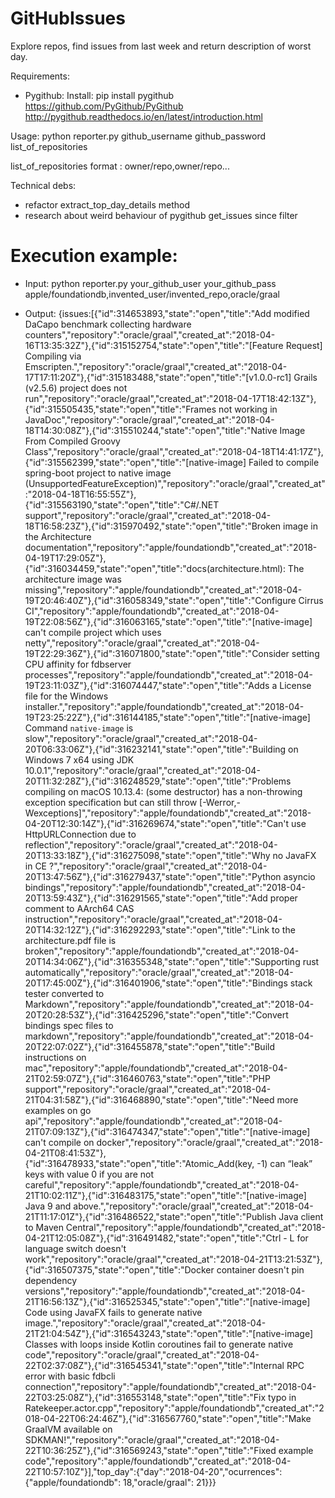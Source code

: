 # GitHubIssues
Explore repos, find issues from last week and return description of worst day.

Requirements:

- Pygithub: 
Install:
pip install pygithub
https://github.com/PyGithub/PyGithub
http://pygithub.readthedocs.io/en/latest/introduction.html

Usage: python reporter.py github_username github_password list_of_repositories

list_of_repositories format : owner/repo,owner/repo...


Technical debs:

- refactor extract_top_day_details method
- research about weird behaviour of pygithub get_issues since filter


# Execution example:

- Input:
python reporter.py your_github_user your_github_pass apple/foundationdb,invented_user/invented_repo,oracle/graal

- Output:
{issues:[{"id":314653893,"state":"open","title":"Add modified DaCapo benchmark collecting hardware counters","repository":"oracle/graal","created_at":"2018-04-16T13:35:32Z"},{"id":315152754,"state":"open","title":"[Feature Request] Compiling via Emscripten.","repository":"oracle/graal","created_at":"2018-04-17T17:11:20Z"},{"id":315183488,"state":"open","title":"[v1.0.0-rc1] Grails (v2.5.6) project does not run","repository":"oracle/graal","created_at":"2018-04-17T18:42:13Z"},{"id":315505435,"state":"open","title":"Frames not working in JavaDoc","repository":"oracle/graal","created_at":"2018-04-18T14:30:08Z"},{"id":315510244,"state":"open","title":"Native Image From Compiled Groovy Class","repository":"oracle/graal","created_at":"2018-04-18T14:41:17Z"},{"id":315562399,"state":"open","title":"[native-image] Failed to compile spring-boot project to native image (UnsupportedFeatureException)","repository":"oracle/graal","created_at":"2018-04-18T16:55:55Z"},{"id":315563190,"state":"open","title":"C#/.NET support","repository":"oracle/graal","created_at":"2018-04-18T16:58:23Z"},{"id":315970492,"state":"open","title":"Broken image in the Architecture documentation","repository":"apple/foundationdb","created_at":"2018-04-19T17:29:05Z"},{"id":316034459,"state":"open","title":"docs(architecture.html): The architecture image was missing","repository":"apple/foundationdb","created_at":"2018-04-19T20:46:40Z"},{"id":316058349,"state":"open","title":"Configure Cirrus CI","repository":"apple/foundationdb","created_at":"2018-04-19T22:08:56Z"},{"id":316063165,"state":"open","title":"[native-image] can't compile project which uses netty","repository":"oracle/graal","created_at":"2018-04-19T22:29:36Z"},{"id":316071800,"state":"open","title":"Consider setting CPU affinity for fdbserver processes","repository":"apple/foundationdb","created_at":"2018-04-19T23:11:03Z"},{"id":316074447,"state":"open","title":"Adds a License file for the Windows installer.","repository":"apple/foundationdb","created_at":"2018-04-19T23:25:22Z"},{"id":316144185,"state":"open","title":"[native-image] Command `native-image` is slow","repository":"oracle/graal","created_at":"2018-04-20T06:33:06Z"},{"id":316232141,"state":"open","title":"Building on Windows 7 x64 using JDK 10.0.1","repository":"oracle/graal","created_at":"2018-04-20T11:32:28Z"},{"id":316248529,"state":"open","title":"Problems compiling on macOS 10.13.4: (some destructor) has a non-throwing exception specification but can still throw [-Werror,-Wexceptions]","repository":"apple/foundationdb","created_at":"2018-04-20T12:30:14Z"},{"id":316269674,"state":"open","title":"Can't use HttpURLConnection due to reflection","repository":"oracle/graal","created_at":"2018-04-20T13:33:18Z"},{"id":316275098,"state":"open","title":"Why no JavaFX in CE ?","repository":"oracle/graal","created_at":"2018-04-20T13:47:56Z"},{"id":316279437,"state":"open","title":"Python asyncio bindings","repository":"apple/foundationdb","created_at":"2018-04-20T13:59:43Z"},{"id":316291565,"state":"open","title":"Add proper comment to AArch64 CAS instruction","repository":"oracle/graal","created_at":"2018-04-20T14:32:12Z"},{"id":316292293,"state":"open","title":"Link to the architecture.pdf file is broken","repository":"apple/foundationdb","created_at":"2018-04-20T14:34:06Z"},{"id":316355348,"state":"open","title":"Supporting rust automatically","repository":"oracle/graal","created_at":"2018-04-20T17:45:00Z"},{"id":316401906,"state":"open","title":"Bindings stack tester converted to Markdown","repository":"apple/foundationdb","created_at":"2018-04-20T20:28:53Z"},{"id":316425296,"state":"open","title":"Convert bindings spec files to markdown","repository":"apple/foundationdb","created_at":"2018-04-20T22:07:02Z"},{"id":316455878,"state":"open","title":"Build instructions on mac","repository":"apple/foundationdb","created_at":"2018-04-21T02:59:07Z"},{"id":316460763,"state":"open","title":"PHP support","repository":"oracle/graal","created_at":"2018-04-21T04:31:58Z"},{"id":316468890,"state":"open","title":"Need more examples on go api","repository":"apple/foundationdb","created_at":"2018-04-21T07:09:13Z"},{"id":316474347,"state":"open","title":"[native-image] can't compile on docker","repository":"oracle/graal","created_at":"2018-04-21T08:41:53Z"},{"id":316478933,"state":"open","title":"Atomic_Add(key, -1) can “leak” keys with value 0 if you are not careful","repository":"apple/foundationdb","created_at":"2018-04-21T10:02:11Z"},{"id":316483175,"state":"open","title":"[native-image] Java 9 and above.","repository":"oracle/graal","created_at":"2018-04-21T11:17:01Z"},{"id":316486522,"state":"open","title":"Publish Java client to Maven Central","repository":"apple/foundationdb","created_at":"2018-04-21T12:05:08Z"},{"id":316491482,"state":"open","title":"Ctrl - L for language switch doesn't work","repository":"oracle/graal","created_at":"2018-04-21T13:21:53Z"},{"id":316507375,"state":"open","title":"Docker container doesn't pin dependency versions","repository":"apple/foundationdb","created_at":"2018-04-21T16:56:13Z"},{"id":316525345,"state":"open","title":"[native-image] Code using JavaFX fails to generate native image.","repository":"oracle/graal","created_at":"2018-04-21T21:04:54Z"},{"id":316543243,"state":"open","title":"[native-image] Classes with loops inside Kotlin coroutines fail to generate native code","repository":"oracle/graal","created_at":"2018-04-22T02:37:08Z"},{"id":316545341,"state":"open","title":"Internal RPC error with basic fdbcli connection","repository":"apple/foundationdb","created_at":"2018-04-22T03:25:08Z"},{"id":316553148,"state":"open","title":"Fix typo in Ratekeeper.actor.cpp","repository":"apple/foundationdb","created_at":"2018-04-22T06:24:46Z"},{"id":316567760,"state":"open","title":"Make GraalVM available on SDKMAN!","repository":"oracle/graal","created_at":"2018-04-22T10:36:25Z"},{"id":316569243,"state":"open","title":"Fixed example code","repository":"apple/foundationdb","created_at":"2018-04-22T10:57:10Z"}],"top_day":{"day":"2018-04-20","ocurrences":{"apple/foundationdb": 18,"oracle/graal": 21}}}

